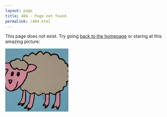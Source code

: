 ```yaml
---
layout: page
title: 404 - Page not found
permalink: /404.html
---
```


This page does not exist. 
Try going [back to the homepage]({{site.url}}/{{site.baseurl}})
or staring at this amazing picture:

[<img src="/images/avatar.jpg" alt="avatar"/>]({{site.url}}/{{site.baseurl}}/)
